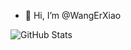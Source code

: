 - 👋 Hi, I’m @WangErXiao

![GitHub Stats](https://github-readme-stats.vercel.app/api?username=WangErXiao&show_icons=true&theme=dark)
<!---
WangErXiao/WangErXiao is a ✨ special ✨ repository because its `README.md` (this file) appears on your GitHub profile.
You can click the Preview link to take a look at your changes.
--->

